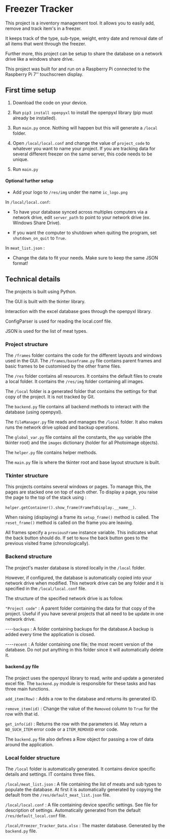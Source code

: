 # Freezer Tracker

This project is a inventory management tool. It allows you to easily add, remove and track item's in a freezer.

It keeps track of the type, sub-type, weight, entry date and removal date of all items that went through the freezer.

Further more, this project can be setup to share the database on a network drive like a windows share drive.

This project was built for and run on a Raspberry Pi connected to the Raspberry Pi 7'' touchscreen display.

## First time setup

1. Download the code on your device.

2. Run `pip3 install openpyxl` to install the openpyxl library (pip must already be installed).

3. Run `main.py` once. Nothing will happen but this will generate a `/local` folder.

4. Open `/local/local.conf` and change the value of `project_code` to whatever you want to name your project. If you are tracking data for several different freezer on the same server, this code needs to be unique.

5. Run `main.py`

#### Optional further setup

- Add your logo to `/res/img` under the name `ic_logo.png`

In `/local/local.conf`:

- To have your database synced across multiples computers via a network drive, edit `server_path` to point to your network drive (ex. Windows Share Drive).

- If you want the computer to shutdown when quiting the program, set `shutdown_on_quit` to `True`.

In `meat_list.json` : 

- Change the data to fit your needs. Make sure to keep the same JSON format!

## Technical details

The projects is built using Python.

The GUI is built with the tkinter library.

Interaction with the excel database goes through the openpyxl library.

ConfigParser is used for reading the local.conf file.

JSON is used for the list of meat types.

### Project structure

The `/frames` folder contains the code for the different layouts and windows used in the GUI. The `/frames/baseframe.py` file contains parent frames and basic frames to be customised by the other frame files.

The `/res` folder contains all resources. It contains the default files to create a local folder. It contains the `/res/img` folder containing all images.

The `/local` folder is a generated folder that contains the settings for that copy of the project. It is not tracked by Git.

The `backend.py` file contains all backend methods to interact with the database (using openpyxl).

The `fileManager.py` file reads and manages the `/local` folder. It also makes runs the network drive upload and backup operations.

The `global_var.py` file contains all the constants, the `app` variable (the tkinter root) and the `images` dictionary (holder for all Photoimage objects).

The `helper.py` file contains helper methods.

The `main.py` file is where the tkinter root and base layout structure is built.

### Tkinter structure

This projects contains several windows or pages. To manage this, the pages are stacked one on top of each other. To display a page, you raise the page to the top of the stack using :

`helper.getContainer().show_frame(FrameToDisplay.__name__)`.

When raising (displaying) a frame its `setup_frame()` method is called. The `reset_frame()` method is called on the frame you are leaving.

All frames specify a `previousFrame` instance variable. This indicates what the back button should do. If set to `None` the back button goes to the previous visited frame (chronologically).

### Backend structure

The project's master database is stored locally in the `/local` folder.

However, if configured, the database is automatically copied into your network drive when modified. This network drive can be any folder and it is specified in the `/local/local.conf` file.

The structure of the specified network drive is as follow.

`"Project code"` : A parent folder containing the data for that copy of the project. Useful if you have several projects that all need to be update in one network drive.

----`backups` :  A folder containing backups for the database.A backup is added every time the application is closed.

----`recent` : A folder containing one file; the most recent version of the database. Do not put anything in this folder since it will automatically delete it.

#### backend.py file

The project uses the openpyxl library to read, write and update a generated excel file. The `backend.py` module is responsible for these tasks and has three main functions.

`add_item(Row)` : Adds a row to the database and returns its generated ID.

`remove_item(id)` : Change the value of the `Removed` column to `True` for the row with that id.

`get_info(id)` : Returns the row with the parameters id. May return a `NO_SUCH_ITEM` error code or a `ITEM_REMOVED` error code.

The `backend.py` file also defines a Row object for passing a row of data around the application.

### Local folder structure

The `/local` folder is automatically generated. It contains device specific details and settings. IT contains three files.

`/local/meat_list.json` : A file containing the list of meats and sub types to populate the database. At first it is automatically generated by copying the default from the `/res/default_meat_list.json` file.

`/local/local.conf` : A file containing device specific settings. See file for description of settings. Automatically generated from the default `/res/default_local.conf` file.

`/local/Freezer_Tracker_Data.xlsx` : The master database. Generated by the `backend.py` file.
